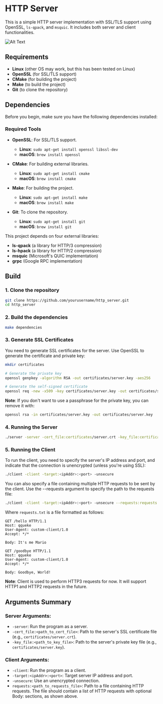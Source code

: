 # HTTP Server

This is a simple HTTP server implementation with SSL/TLS support using OpenSSL, `ls-qpack`, and `msquic`. It includes both server and client functionalities.

![Alt Text](https://raw.githubusercontent.com/qqueke/http_server/refs/heads/gRpc/images/Server%20architecture.svg)

## Requirements

- **Linux** (other OS may work, but this has been tested on Linux)
- **OpenSSL** (for SSL/TLS support)
- **CMake** (for building the project)
- **Make** (to build the project)
- **Git** (to clone the repository)

## Dependencies

Before you begin, make sure you have the following dependencies installed:

### Required Tools

- **OpenSSL**: For SSL/TLS support.

  - **Linux**: `sudo apt-get install openssl libssl-dev`
  - **macOS**: `brew install openssl`

- **CMake**: For building external libraries.

  - **Linux**: `sudo apt-get install cmake`
  - **macOS**: `brew install cmake`

- **Make**: For building the project.

  - **Linux**: `sudo apt-get install make`
  - **macOS**: `brew install make`

- **Git**: To clone the repository.
  - **Linux**: `sudo apt-get install git`
  - **macOS**: `brew install git`

This project depends on four external libraries:

- **ls-qpack** (a library for HTTP/3 compression)
- **ls-hpack** (a library for HTTP/2 compression)
- **msquic** (Microsoft's QUIC implementation)
- **grpc** (Google RPC implementation)

## Build

### 1. Clone the repository

```bash
git clone https://github.com/yourusername/http_server.git
cd http_server
```

### 2. Build the dependencies

```bash
make dependencies
```

### 3. Generate SSL Certificates

You need to generate SSL certificates for the server. Use OpenSSL to generate the certificate and private key:

```bash
mkdir certificates

# Generate the private key
openssl genpkey -algorithm RSA -out certificates/server.key -aes256

# Generate the self-signed certificate
openssl req -new -x509 -key certificates/server.key -out certificates/server.crt -days 365
```

**Note**: If you don't want to use a passphrase for the private key, you can remove it with:

```bash
openssl rsa -in certificates/server.key -out certificates/server.key
```

### 4. Running the Server

```bash
./server -server -cert_file:certificates/server.crt -key_file:certificates/server.key
```

### 5. Running the Client

To run the client, you need to specify the server's IP address and port, and indicate that the connection is unencrypted (unless you're using SSL):

```bash
./client -client -target:<ipAddr>:<port> -unsecure
```

You can also specify a file containing multiple HTTP requests to be sent by the client. Use the --requests argument to specify the path to the requests file:

```bash
./client -client -target:<ipAddr>:<port> -unsecure --requests:requests.txt
```

Where `requests.txt` is a file formatted as follows:

```text
GET /hello HTTP/1.1
Host: qqueke
User-Agent: custom-client/1.0
Accept: */*

Body: It's me Mario

GET /goodbye HTTP/1.1
Host: qqueke
User-Agent: custom-client/1.0
Accept: */*

Body: Goodbye, World!
```

**Note**: Client is used to perform HTTP3 requests for now. It will support HTTP1 and HTTP2 requests in the future.

## Arguments Summary

### Server Arguments:

- `-server`: Run the program as a server.
- `-cert_file:<path_to_cert_file>`: Path to the server's SSL certificate file (e.g., `certificates/server.crt`).
- `-key_file:<path_to_key_file>`: Path to the server's private key file (e.g., `certificates/server.key`).

### Client Arguments:

- `-client`: Run the program as a client.
- `-target:<ipAddr>:<port>`: Target server IP address and port.
- `-unsecure`: Use an unencrypted connection.
- `requests:<path_to_requests_file>`: Path to a file containing HTTP requests. The file should contain a list of HTTP requests with optional Body: sections, as shown above.
